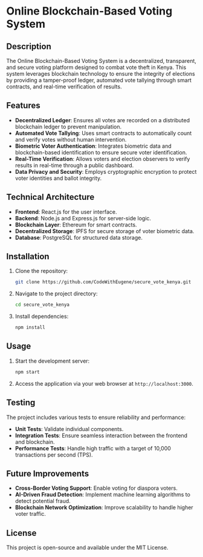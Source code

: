 # Online Blockchain-Based Voting System

## Description
The Online Blockchain-Based Voting System is a decentralized, transparent, and secure voting platform designed to combat vote theft in Kenya. This system leverages blockchain technology to ensure the integrity of elections by providing a tamper-proof ledger, automated vote tallying through smart contracts, and real-time verification of results.

## Features
- **Decentralized Ledger**: Ensures all votes are recorded on a distributed blockchain ledger to prevent manipulation.
- **Automated Vote Tallying**: Uses smart contracts to automatically count and verify votes without human intervention.
- **Biometric Voter Authentication**: Integrates biometric data and blockchain-based identification to ensure secure voter identification.
- **Real-Time Verification**: Allows voters and election observers to verify results in real-time through a public dashboard.
- **Data Privacy and Security**: Employs cryptographic encryption to protect voter identities and ballot integrity.

## Technical Architecture
- **Frontend**: React.js for the user interface.
- **Backend**: Node.js and Express.js for server-side logic.
- **Blockchain Layer**: Ethereum for smart contracts.
- **Decentralized Storage**: IPFS for secure storage of voter biometric data.
- **Database**: PostgreSQL for structured data storage.

## Installation
1. Clone the repository:
    ```bash
    git clone https://github.com/CodeWithEugene/secure_vote_kenya.git
    ```
2. Navigate to the project directory:
    ```bash
    cd secure_vote_kenya
    ```
3. Install dependencies:
    ```bash
    npm install
    ```

## Usage
1. Start the development server:
    ```bash
    npm start
    ```
2. Access the application via your web browser at `http://localhost:3000`.

## Testing
The project includes various tests to ensure reliability and performance:
- **Unit Tests**: Validate individual components.
- **Integration Tests**: Ensure seamless interaction between the frontend and blockchain.
- **Performance Tests**: Handle high traffic with a target of 10,000 transactions per second (TPS).

## Future Improvements
- **Cross-Border Voting Support**: Enable voting for diaspora voters.
- **AI-Driven Fraud Detection**: Implement machine learning algorithms to detect potential fraud.
- **Blockchain Network Optimization**: Improve scalability to handle higher voter traffic.

## License
This project is open-source and available under the MIT License.
